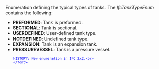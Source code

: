 ﻿Enumeration defining the typical types of tanks. The _IfcTankTypeEnum_ contains the following:

* **PREFORMED**: Tank is preformed.
* **SECTIONAL**: Tank is sectional.
* **USERDEFINED**: User-defined tank type.
* **NOTDEFINED**: Undefined tank type.
* **EXPANSION**: Tank is an expansion tank.
* **PRESSUREVESSEL**: Tank is a pressure vessel.

> <font color="#0000ff" size="-1">
    	HISTORY: New enumeration in IFC 2x2.<br>
    	</font>
